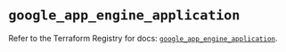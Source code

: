 # `google_app_engine_application`

Refer to the Terraform Registry for docs: [`google_app_engine_application`](https://registry.terraform.io/providers/hashicorp/google/6.10.0/docs/resources/app_engine_application).
